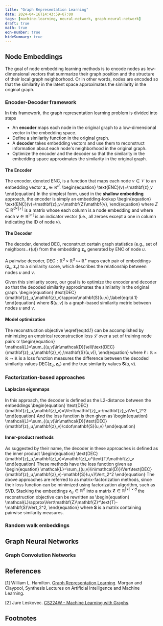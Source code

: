 ```yaml
---
title: "Graph Representation Learning"
date: 2024-04-16T14:43:59+07:00
tags: [machine-learning, neural-network, graph-neural-network]
draft: true
math: true
eqn-number: true
hideSummary: true
---
```


## Node Embeddings
The goal of node embedding learning methods is to encode nodes as low-dimensional vectors that summarize their graph position and the structure of their local graph neighborhood. Or in other words, nodes are encoded so that the similarity in the latent space approximates the similarity in the original graph.

### Encoder-Decoder framework
In this framework, the graph representation learning problem is divided into steps
<ul class='number-list'>
	<li>
		An <b>encoder</b> maps each node in the original graph to a low-dimensional vector in the embedding space.
	</li>
	<li>
		Define a similarity function in the original graph.
	</li>
	<li>
		A <b>decoder</b> takes embedding vectors and use them to reconstruct information about each node's neighborhood in the original graph.
	</li>
	<li>
		Optimize the encoder and the decoder so that the similarity in the embedding space approximates the similarity in the original graph.
	</li>
</ul>

#### The Encoder
The encoder, denoted $\text{ENC}$, is a function that maps each node $v\in\mathcal{V}$ to an embedding vector $\mathbf{z}_v\in\mathbb{R}^d$.
\begin{equation}
\text{ENC}(v)=\mathbf{z}\_v
\end{equation}
In the simplest form, used in the **shallow embedding** approach, the encoder is simply an embedding-lookup
\begin{equation}
\text{ENC}(v)=\mathbf{z}\_v=\mathbf{Z}\mathbf{v},
\end{equation}
where $Z\in\mathbb{R}^{d\times\vert\mathcal{V}\vert}$ is a matrix whose each column is a node embedding and where each $\mathbf{v}\in\mathbb{R}^{\vert\mathcal{V}\vert}$ is an indicator vector (i.e., all zeroes except a one in column indicating the ID of node $v$).

#### The Decoder
The decoder, denoted $\text{DEC}$, reconstruct certain graph statistics (e.g., set of neighbors $\mathcal{N}(u)$) from the embedding $\mathbf{z}_u$ generated by $\text{ENC}$ of node $u$.

A pairwise decoder, $\text{DEC}:\mathbb{R}^d\times\mathbb{R}^d\mapsto\mathbb{R}^+$ maps each pair of embeddings $(\mathbf{z}_u,\mathbf{z}_v)$ to a similarity score, which describes the relationship between nodes $u$ and $v$.

Given this similarity score, our goal is to optimize the encoder and decoder so that the decoded similarity approximates the similarity in the original graph.
\begin{equation}
\text{DEC}(\mathbf{z}\_u,\mathbf{z}\_v)\approx\mathbf{S}(u,v),\label{eq:td.1}
\end{equation}
where $\mathbf{S}(u,v)$ is a graph-based similarity metric between nodes $u$ and $v$.

#### Model optimization
The reconstruction objective \eqref{eq:td.1} can be accomplished by minimizing an empirical reconstruction loss $\mathcal{L}$ over a set of training node pairs $\mathcal{D}$
\begin{equation}
\mathcal{L}=\sum_{(u,v)\in\mathcal{D}}\ell(\text{DEC}(\mathbf{z}\_u,\mathbf{z}\_v),\mathbf{S}(u,v)),
\end{equation}
where $\ell:\mathbb{R}\times\mathbb{R}\mapsto\mathbb{R}$ is a loss function measures the difference between the decoded similarity values $\text{DEC}(\mathbf{z}_u,\mathbf{z}_v)$ and the true similarity values $\mathbf{S}(u,v)$.

### Factorization-based approaches

#### Laplacian eigenmaps
In this approach, the decoder is defined as the L2-distance between the embeddings
\begin{equation}
\text{DEC}(\mathbf{z}\_u,\mathbf{z}\_v)=\Vert\mathbf{z}\_u-\mathbf{z}\_v\Vert_2^2
\end{equation}
And the loss function is then given as
\begin{equation}
\mathcal{L}=\sum_{(u,v)\in\mathcal{D}}\text{DEC}(\mathbf{z}\_u,\mathbf{z}\_v)\cdot\mathbf{S}(u,v)
\end{equation}

#### Inner-product methods
As suggested by their name, the decoder in these approaches is defined as the inner product
\begin{equation}
\text{DEC}(\mathbf{z}\_u,\mathbf{z}\_v)=\mathbf{z}\_u^\text{T}\mathbf{z}\_v
\end{equation}
These methods have the loss function given as
\begin{equation}
\mathcal{L}=\sum_{(u,v)\in\mathcal{D}}\Vert\text{DEC}(\mathbf{z}\_u,\mathbf{z}\_v)-\mathbf{S}(u,v)\Vert_2^2
\end{equation}
The above approaches are referred to as matrix-factorization methods, since their loss function can be minimized using factorization algorithm, such as SVD. Stacking the embeddings $\mathbf{z}_u\in\mathbb{R}^d$ into a matrix $\mathbf{Z}\in\mathbb{R}^{\vert\mathcal{V}\vert\times d}$ the reconstruction objective can be rewritten as
\begin{equation}
\mathcal{L}\approx\Vert\mathbf{Z}\mathbf{Z}^\text{T}-\mathbf{S}\Vert_2^2,
\end{equation}
where $\mathbf{S}$ is a matrix containing pairwise similarity measures.

### Random walk embeddings

## Graph Neural Networks

### Graph Convolution Networks

## References
[1] William L. Hamilton. [Graph Representation Learning](https://www.cs.mcgill.ca/~wlh/grl_book/). Morgan and Claypool, Synthesis Lectures on Artificial Intelligence and Machine Learning.

[2] Jure Leskovec. [CS224W - Machine Learning with Graphs](https://web.stanford.edu/class/cs224w/).

## Footnotes